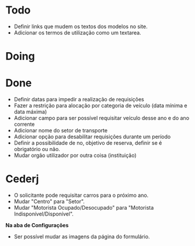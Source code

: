 # Todo

- Definir links que mudem os textos dos modelos no site.
- Adicionar os termos de utilização como um textarea.


# Doing


# Done
- Definir datas para impedir a realização de requisições
- Fazer a restrição para alocação por categoria de veículo (data mínima e data máxima)
- Adicionar campo para ser possível requisitar veículo desse ano e do ano corrente
- Adicionar nome do setor de transporte
- Adicionar opção para desabilitar requisições durante um período
- Definir a possibilidade de no, objetivo de reserva, definir se é obrigatório ou não.
- Mudar orgão utilizador por outra coisa (instituição)



# Cederj

- O solicitante pode requisitar carros para o próximo ano.
- Mudar "Centro" para "Setor".
- Mudar "Motorista Ocupado/Desocupado" para "Motorista Indisponível/Disponível".

**Na aba de Configurações**
- Ser possível mudar as imagens da página do formulário.

